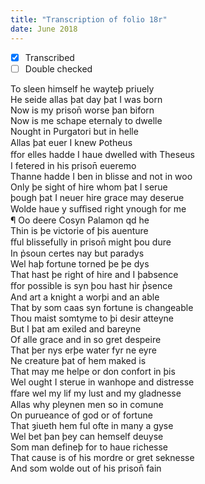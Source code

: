 ```yaml
---
title: "Transcription of folio 18r"
date: June 2018
---
```


- [X] Transcribed
- [ ] Double checked

To sleen himself he wayteþ priuely  
He seide allas þat day þat I was born  
Now is my prison̄ worse þan biforn  
Now is me schape eternaly to dwelle  
Nought in Purgatori but in helle  
Allas þat euer I knew Ꝑotheus  
ﬀor elles hadde I haue dwelled with Theseus  
I fetered in his prison̄ eueremo  
Thanne hadde I ben in blisse and not in woo  
Only þe sight of hire whom þat I serue  
þough þat I neuer hire grace may deserue  
Wolde haue y suﬀised right ynough for me  
¶ Oo deere Cosyn Palamon qd he  
Thin is þe victorie of þis auenture  
ﬀul blissefully in prison̄ might þou dure  
In p̉soun certes nay but paradys  
Wel haþ fortune torned þe þe dys  
That hast þe right of hire and I þabsence  
ﬀor possible is syn þou hast hir p̔sence  
And art a knight a worþi and an able  
That by som caas syn fortune is changeable  
Thou maist somtyme to þi desir atteyne  
But I þat am exiled and bareyne  
Of alle grace and in so gret despeire  
That þer nys erþe water fyr ne eyre  
Ne creature þat of hem maked is  
That may me helpe or don confort in þis  
Wel ought I sterue in wanhope and distresse  
ﬀare wel my lif my lust and my gladnesse  
Allas why pleynen men so in comune  
On purueance of god or of fortune  
That ȝiueth hem ful ofte in many a gyse  
Wel bet þan þey can hemself deuyse  
Som man defineþ for to haue richesse  
That cause is of his mordre or gret seknesse  
And som wolde out of his prison̄ fain  
